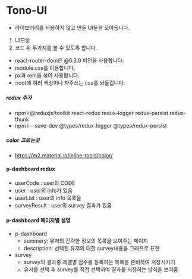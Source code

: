 # Tono-UI
- 라이브러리를 사용하지 않고 만들 UI들을 모아둡니다.
1. UI모양
2. 코드
위 두가지를 볼 수 있도록 합니다.

- react-router-dom은 @6.3.0 버전을 사용합니다.
- module.css를 이용합니다.
- px과 rem을 섞어 사용합니다.
- :root에 여러 색상이나 자주쓰는 css를 놔둘겁니다.

##### redux 추가
- npm i @reduxjs/toolkit react-redux redux-logger redux-persist redux-thunk 
- npm i --save-dev @types/redux-logger @types/redux-persist

##### color 고르는곳
- https://m2.material.io/inline-tools/color/

#### p-dashboard redux
- userCode : user의 CODE
- user : user의 info가 있음
- userList : user의 info 목록들
- surveyResult : user의 survey 결과가 있음

#### p-dashboard 페이지별 설명
- p-dashboard
  - summary: 유저의 간략한 정보의 목록을 보여주는 페이지
  - description: 선택된 유저의 대한 survey내용을 그래프로 표현
- survey
  - survey의 결과중 레벨별 점수를 등록하는 목록을 준비하여 저장시키기
  - 유저를 선택 후 survey를 직접 선택하여 결과를 저장하는 방식을 보여줌
